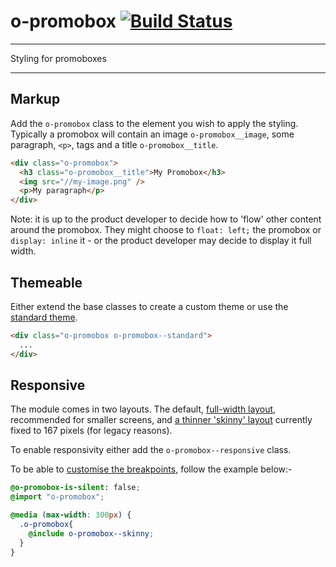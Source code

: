 # o-promobox [![Build Status](https://travis-ci.org/Financial-Times/o-promobox.png?branch=master)](https://travis-ci.org/financial-times/o-promobox)

___
Styling for promoboxes
___

## Markup

Add the `o-promobox` class to the element you wish to apply the styling.  Typically a promobox will contain an image `o-promobox__image`, some paragraph, `<p>`, tags and a title `o-promobox__title`.

```html
<div class="o-promobox">
  <h3 class="o-promobox__title">My Promobox</h3>
  <img src="//my-image.png" />
  <p>My paragraph</p>
</div>
```

Note: it is up to the product developer to decide how to 'flow' other content around the promobox.  They might choose to `float: left;` the promobox or `display: inline` it - or the product developer may decide to display it full width.

## Themeable

Either extend the base classes to create a custom theme or use the [standard theme](http://build.origami.ft.com/files/o-promobox@0.0.7/demos/standard.html).


```html
<div class="o-promobox o-promobox--standard">
  ...
</div>
```

## Responsive

The module comes in two layouts.  The default, [full-width layout](http://build.origami.ft.com/files/o-promobox@0.0.7/demos/standard.html), recommended for smaller screens, and [a thinner 'skinny' layout](http://build.origami.ft.com/files/o-promobox@0.0.7/demos/standard-skinny.html) currently fixed to 167 pixels (for legacy reasons).

To enable responsivity either add the `o-promobox--responsive` class.

To be able to [customise the breakpoints](http://build.origami.ft.com/files/o-promobox@0.0.7/demos/custom-responsive.html), follow the example below:-

```scss
@o-promobox-is-silent: false;
@import "o-promobox";

@media (max-width: 300px) {
  .o-promobox{
    @include o-promobox--skinny;
  }
}
```
